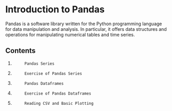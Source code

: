 # Introduction to Pandas 

Pandas is a software library written for the Python programming language for data manipulation and analysis.
In particular, it offers data structures and operations for manipulating numerical tables and time series.

## Contents

1.          Pandas Series
2.          Exercise of Pandas Series
3.          Pandas Dataframes
4.          Exercise of Pandas Dataframes
5.          Reading CSV and Basic Plotting
